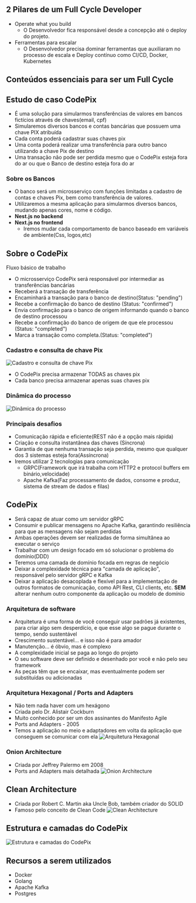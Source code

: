 ## 2 Pilares de um Full Cycle Developer
- Operate what you build 
	- O Desenvolvedor fica responsável desde a concepção até o deploy do projeto.
- Ferramentas para escalar
	- O Desenvolvedor precisa dominar ferramentas que auxiliaram no processo de escala e Deploy contínuo como CI/CD, Docker, Kubernetes

## Conteúdos essenciais para ser um Full Cycle

## Estudo de caso CodePix
- É uma solução para simularmos transferências de valores em bancos fictícios através de chaves(email, cpf)
- Simularemos diversos bancos e contas bancárias que possuem uma chave PIX atribuída
- Cada conta poderá cadastrar suas chaves pix
- Uma conta poderá realizar uma transferência para outro banco utilizando a chave Pix de destino
- Uma transação não pode ser perdida mesmo que o CodePix esteja fora do ar ou que o Banco de destino esteja fora do ar
### Sobre os Bancos
- O banco será um microsserviço com funções limitadas a cadastro de contas e chaves Pix, bem como transferência de valores.
- Utilizaremos a mesma aplicação para simularmos diversos bancos, mudando apenas cores, nome e código.
- **Nest.js no backend**
- **Next.js no frontend**
	- Iremos mudar cada comportamento de banco baseado em variáveis de ambiente(Css, logos,etc)
	
## Sobre o CodePix
Fluxo básico de trabalho
- O microsserviço CodePix será responsável por intermediar as transferências bancárias
- Receberá a transação de transferência
- Encaminhará a transação para o banco de destino(Status: "pending")
- Recebe a confirmação do banco de destino (Status: "confirmed")
- Envia confirmação para o banco de origem informando quando o banco de destino processou
- Recebe a confirmação do banco de origem de que ele processou (Status: "completed")
- Marca a transação como completa.(Status: "completed")
### Cadastro e consulta de chave Pix
![Cadastro e consulta de chave Pix](./documentation/Pasted%20image%2020231016103143.png)
- O CodePix precisa armazenar TODAS as chaves pix
- Cada banco precisa armazenar apenas suas chaves pix

### Dinâmica do processo
![Dinâmica do processo](./documentation/Pasted%20image%2020231016104330.png)

### Principais desafios
- Comunicação rápida e eficiente(REST não é a opção mais rápida)
- Criação e consulta instantânea  das chaves (Síncrona)
- Garantia de que nenhuma transação seja perdida, mesmo que qualquer dos 3 sistemas esteja fora(Assíncrona)
- Iremos utilizar 2 tecnologias para comunicação
	- GRPC(Framework que irá trabalha com HTTP2 e protocol buffers em binário,velocidade)
	- Apache Kafka(Faz processamento de dados, consome e produz, sistema de stream de dados e filas)

## CodePix
- Será capaz de atuar como um servidor gRPC
- Consumir e publicar mensagens no Apache Kafka, garantindo resiliência para que as mensagens não sejam perdidas
- Ambas operações devem ser realizadas de forma simultânea ao executar o serviço
- Trabalhar com um design focado em só solucionar o problema do domínio(DDD)
- Teremos uma camada de domínio focada em regras de negócio
- Deixar a complexidade técnica para "camada de aplicação", responsável pelo servidor gRPC e Kafka
- Deixar a aplicação desacoplada e flexível para a implementação de outros formatos de comunicação, como API Rest, CLI clients, etc. **SEM** alterar nenhum outro componente da aplicação ou modelo de domínio
### Arquitetura de software
- Arquitetura é uma forma de você conseguir usar padrões já existentes, para criar algo sem desperdício, e que esse algo se pague durante o tempo, sendo sustentável
- Crescimento sustentável... e isso não é para amador
- Manutenção...  é óbvio, mas é complexo
- A complexidade inicial se paga ao longo do projeto
- O seu software deve ser definido e desenhado por você e não pelo seu framework
- As peças têm que se encaixar, mas eventualmente podem ser substituídas ou adicionadas
### Arquitetura Hexagonal / Ports and Adapters
- Não tem nada haver com um hexágono
- Criada pelo Dr. Alistair Cockburn
- Muito conhecido por ser um dos assinantes do Manifesto Agile
- Ports and Adapters - 2005
- Temos a aplicação no meio e adaptadores em volta da aplicação que conseguem se comunicar com ela
 ![Arquitetura Hexagonal](./documentation/Pasted%20image%2020231016111022.png)
### Onion Architecture
- Criada por Jeffrey Palermo em 2008
- Ports and Adapters mais detalhada
  ![Onion Architecture](./documentation/Pasted%20image%2020231016111811.png)
## Clean Architecture
- Criada por Robert C. Martin aka Uncle Bob, também criador do SOLID
- Famoso pelo conceito de Clean Code
  ![Clean Architecture](./documentation/Pasted%20image%2020231016112154.png)
## Estrutura e camadas do CodePix
  ![Estrutura e camadas do CodePix](./documentation/Pasted%20image%2020231016114129.png)

## Recursos a serem utilizados
- Docker
- Golang
- Apache Kafka
- Postgres